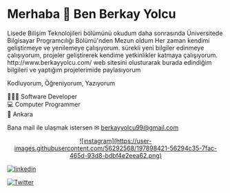 <h1>Merhaba 👋 Ben Berkay Yolcu</h1>

<p>Lisede Bilişim Teknolojileri bölümünü okudum daha sonrasında Üniversitede Bilgisayar Programcılığı Bölümü'nden Mezun oldum Her zaman kendimi geliştirmeye ve yenilemeye çalışıyorum. sürekli yeni bilgiler edinmeye çalışıyorum, projeler geliştirerek kendime yetkinlikler katmaya çalışıyorum. http://www.berkayyolcu.com/ 
web sitesini olusturarak burada edindiğim bilgileri ve yaptığım projelerimide paylasıyorum </p>


Kodluyorum, Öğreniyorum, Yazıyorum


👨🏻‍💻 Software Developer  </br>
💻 Computer Programmer                       
📌 Ankara </br>


Bana mail ile ulaşmak istersen ✉ berkayyolcu99@gmail.com

<p align="center">
<a href="https://www.instagram.com/berkay_yolcu/">![ınstagram](https://user-images.githubusercontent.com/56292568/197898421-56294c35-7fac-465d-93d8-bdbf4e2eea62.png)</a>

<a href="https://www.instagram.com/berkay_yolcu/">![linkedin](https://user-images.githubusercontent.com/56292568/197900384-48fb9432-185b-482c-9907-8bd74f0ea6db.png)</a>

<a href="https://www.instagram.com/berkay_yolcu/">![Twitter](https://user-images.githubusercontent.com/56292568/197900607-ec994a32-b180-42f8-9852-974f043eba4b.png)</a>
</p>


